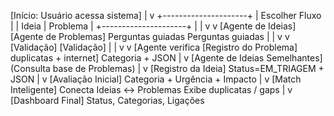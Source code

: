 [Início: Usuário acessa sistema]
                |
                v
      +---------------------+
      | Escolher Fluxo      |
      | Ideia | Problema    |
      +---------------------+
         |                  |
         v                  v
 [Agente de Ideias]   [Agente de Problemas]
 Perguntas guiadas    Perguntas guiadas
         |                  |
         v                  v
   [Validação]         [Validação]
         |                  |
         v                  v
[Agente verifica       [Registro do Problema]
duplicatas + internet] Categoria + JSON
         |
         v
[Agente de Ideias Semelhantes]
(Consulta base de Problemas)
         |
         v
 [Registro da Ideia]
 Status=EM_TRIAGEM + JSON
         |
         v
 [Avaliação Inicial]
 Categoria + Urgência + Impacto
         |
         v
 [Match Inteligente]
 Conecta Ideias ↔ Problemas
 Exibe duplicatas / gaps
         |
         v
 [Dashboard Final]
 Status, Categorias, Ligações
